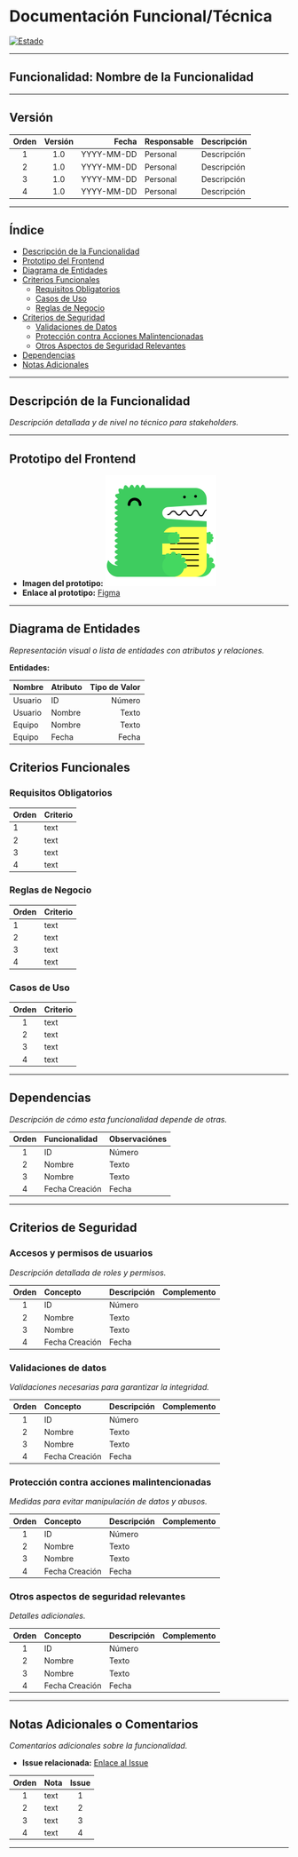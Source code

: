 # Documentación Funcional/Técnica

[![Estado](https://img.shields.io/badge/-Backlog-f7a349?style=social-square&labelColor=f7a349&logo=Ollama&logoColor=black)](//)

[//]: # ( Backlog / #f7a349 | En_proceso / #fff53e | Validando / #6AD9B9 | P_desarrollo / #f1a0f2 | Desarrollado / #1fcb19)

---

## Funcionalidad: Nombre de la Funcionalidad

---

## Versión

| Orden   | Versión | Fecha      |Responsable | Descripción |
|:-------:|:-------:|-----------:|:-----------|:------------|
| 1       | 1.0     | YYYY-MM-DD | Personal   | Descripción |
| 2       | 1.0     | YYYY-MM-DD | Personal   | Descripción |
| 3       | 1.0     | YYYY-MM-DD | Personal   | Descripción |
| 4       | 1.0     | YYYY-MM-DD | Personal   | Descripción |

---

## Índice

- [Descripción de la Funcionalidad](#descripción-de-la-funcionalidad)
- [Prototipo del Frontend](#prototipo-del-frontend)
- [Diagrama de Entidades](#diagrama-de-entidades)
- [Criterios Funcionales](#criterios-funcionales)
  - [Requisitos Obligatorios](#requisitos-obligatorios)
  - [Casos de Uso](#casos-de-uso)
  - [Reglas de Negocio](#reglas-de-negocio)
- [Criterios de Seguridad](#criterios-de-seguridad)
  - [Validaciones de Datos](#validaciones-de-datos)
  - [Protección contra Acciones Malintencionadas](#protección-contra-acciones-malintencionadas)
  - [Otros Aspectos de Seguridad Relevantes](#otros-aspectos-de-seguridad-relevantes)
- [Dependencias](#dependencias)
- [Notas Adicionales](#notas-adicionales-o-comentarios)

---

## Descripción de la Funcionalidad
_Descripción detallada y de nivel no técnico para stakeholders._

---

## Prototipo del Frontend
- **Imagen del prototipo:** ![Prototipo](/img/docusaurus.png)
- **Enlace al prototipo:** [Figma](/img/docusaurus.png)

---

## Diagrama de Entidades
_Representación visual o lista de entidades con atributos y relaciones._

**Entidades:**

| Nombre   | Atributo | Tipo de Valor |
|:---------|:---------|--------------:|
| Usuario  | ID       | Número        |
| Usuario  | Nombre   | Texto         |
| Equipo   | Nombre   | Texto         |
| Equipo   | Fecha    | Fecha         |

## Criterios Funcionales

### Requisitos Obligatorios

| Orden | Criterio  |
|:------|:----------|
| 1     | text      |
| 2     | text      |
| 3     | text      |
| 4     | text      |

### Reglas de Negocio

| Orden | Criterio  |
|:------|:----------|
| 1     | text      |
| 2     | text      |
| 3     | text      |
| 4     | text      |

### Casos de Uso

| Orden | Criterio  |
|:-----:|:----------|
| 1     | text      |
| 2     | text      |
| 3     | text      |
| 4     | text      |

---

## Dependencias
_Descripción de cómo esta funcionalidad depende de otras._

| Orden | Funcionalidad   | Observaciónes |
|:-----:|:----------------|:--------------|
| 1     | ID              | Número        |
| 2     | Nombre          | Texto         |
| 3     | Nombre          | Texto         |
| 4     | Fecha Creación  | Fecha         |

---

## Criterios de Seguridad

### Accesos y permisos de usuarios
_Descripción detallada de roles y permisos._

| Orden | Concepto        | Descripción   | Complemento |
|:-----:|:----------------|:--------------|:------------|
| 1     | ID              | Número        |             |
| 2     | Nombre          | Texto         |             |
| 3     | Nombre          | Texto         |             |
| 4     | Fecha Creación  | Fecha         |             |

### Validaciones de datos
_Validaciones necesarias para garantizar la integridad._

| Orden | Concepto        | Descripción   | Complemento |
|:-----:|:----------------|:--------------|:------------|
| 1     | ID              | Número        |             |
| 2     | Nombre          | Texto         |             |
| 3     | Nombre          | Texto         |             |
| 4     | Fecha Creación  | Fecha         |             |

### Protección contra acciones malintencionadas
_Medidas para evitar manipulación de datos y abusos._

| Orden | Concepto        | Descripción   | Complemento |
|:-----:|:----------------|:--------------|:------------|
| 1     | ID              | Número        |             |
| 2     | Nombre          | Texto         |             |
| 3     | Nombre          | Texto         |             |
| 4     | Fecha Creación  | Fecha         |             |

### Otros aspectos de seguridad relevantes
_Detalles adicionales._

| Orden | Concepto        | Descripción   | Complemento |
|:-----:|:----------------|:--------------|:------------|
| 1     | ID              | Número        |             |
| 2     | Nombre          | Texto         |             |
| 3     | Nombre          | Texto         |             |
| 4     | Fecha Creación  | Fecha         |             |

---

## Notas Adicionales o Comentarios
_Comentarios adicionales sobre la funcionalidad._

- **Issue relacionada:** [Enlace al Issue](/img/docusaurus.png)

| Orden | Nota      | Issue |
|:-----:|:----------|:-----:|
| 1     | text      | 1     |
| 2     | text      | 2     |
| 3     | text      | 3     |
| 4     | text      | 4     |

---